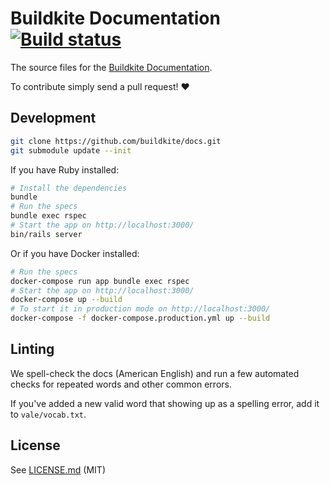 # Buildkite Documentation [![Build status](https://badge.buildkite.com/b1b9e3ef9d893c087f5e5c0a2d04c258ba393bed2379273f63.svg?branch=master)](https://buildkite.com/buildkite/docs)

The source files for the [Buildkite Documentation](https://buildkite.com/docs).

To contribute simply send a pull request! :heart:

## Development

```bash
git clone https://github.com/buildkite/docs.git
git submodule update --init
```

If you have Ruby installed:

```bash
# Install the dependencies
bundle
# Run the specs
bundle exec rspec
# Start the app on http://localhost:3000/
bin/rails server
```

Or if you have Docker installed:

```bash
# Run the specs
docker-compose run app bundle exec rspec
# Start the app on http://localhost:3000/
docker-compose up --build
# To start it in production mode on http://localhost:3000/
docker-compose -f docker-compose.production.yml up --build
```

## Linting

We spell-check the docs (American English) and run a few automated checks for repeated words and other common errors. 

If you've added a new valid word that showing up as a spelling error, add it to `vale/vocab.txt`.

## License

See [LICENSE.md](LICENSE.md) (MIT)

